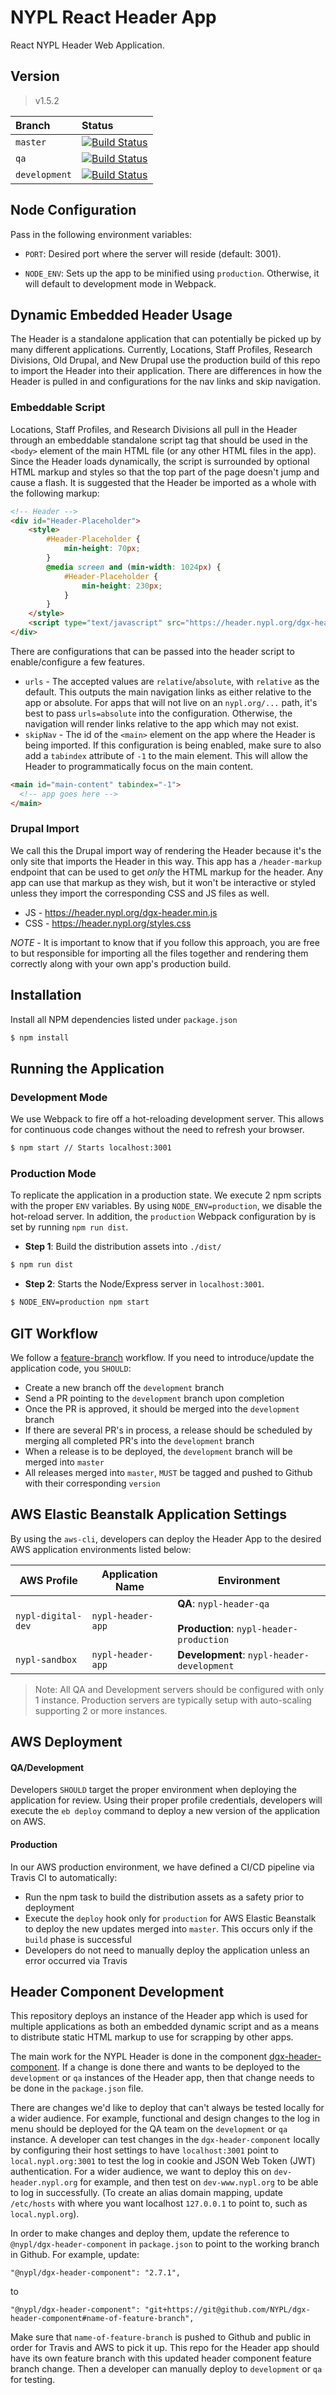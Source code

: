 # NYPL React Header App

React NYPL Header Web Application.

## Version
> v1.5.2

| Branch         | Status|
|:---------------|:---------------------------------------------------------------------------------------------------------------------------|
| `master`   | [![Build Status](https://travis-ci.com/NYPL/nypl-dgx-react-header.svg?branch=master)](https://travis-ci.com/NYPL/nypl-dgx-react-header) |
| `qa`           | [![Build Status](https://travis-ci.com/NYPL/nypl-dgx-react-header.svg?branch=qa)](https://travis-ci.com/NYPL/nypl-dgx-react-header)   |
| `development`  | [![Build Status](https://travis-ci.com/NYPL/nypl-dgx-react-header.svg?branch=development)](https://travis-ci.com/NYPL/nypl-dgx-react-header)       |

## Node Configuration
Pass in the following environment variables:

- `PORT`: Desired port where the server will reside (default: 3001).

- `NODE_ENV`: Sets up the app to be minified using `production`. Otherwise, it will default to development mode in Webpack.

## Dynamic Embedded Header Usage
The Header is a standalone application that can potentially be picked up by many different applications. Currently, Locations, Staff Profiles, Research Divisions, Old Drupal, and New Drupal use the production build of this repo to import the Header into their application. There are differences in how the Header is pulled in and configurations for the nav links and skip navigation.

### Embeddable Script
Locations, Staff Profiles, and Research Divisions all pull in the Header through an embeddable standalone script tag that should be used in the `<body>` element of the main HTML file (or any other HTML files in the app). Since the Header loads dynamically, the script is surrounded by optional HTML markup and styles so that the top part of the page doesn't jump and cause a flash. It is suggested that the Header be imported as a whole with the following markup:

```HTML
<!-- Header -->
<div id="Header-Placeholder">
    <style>
        #Header-Placeholder {
            min-height: 70px;
        }
        @media screen and (min-width: 1024px) {
            #Header-Placeholder {
                min-height: 230px;
            }
        }
    </style>
    <script type="text/javascript" src="https://header.nypl.org/dgx-header.min.js?skipNav=main-content" async></script>
</div>
```

There are configurations that can be passed into the header script to enable/configure a few features.

* `urls` - The accepted values are `relative`/`absolute`, with `relative` as the default. This outputs the main navigation links as either relative to the app or absolute. For apps that will not live on an `nypl.org/...` path, it's best to pass `urls=absolute` into the configuration. Otherwise, the navigation will render links relative to the app which may not exist.
* `skipNav` - The id of the `<main>` element on the app where the Header is being imported. If this configuration is being enabled, make sure to also add a `tabindex` attribute of `-1` to the main element. This will allow the Header to programmatically focus on the main content.

```HTML
<main id="main-content" tabindex="-1">
  <!-- app goes here -->
</main>
```

### Drupal Import
We call this the Drupal import way of rendering the Header because it's the only site that imports the Header in this way. This app has a `/header-markup` endpoint that can be used to get _only_ the HTML markup for the header. Any app can use that markup as they wish, but it won't be interactive or styled unless they import the corresponding CSS and JS files as well.

* JS - https://header.nypl.org/dgx-header.min.js
* CSS - https://header.nypl.org/styles.css

*NOTE* - It is important to know that if you follow this approach, you are free to but responsible for importing all the files together and rendering them correctly along with your own app's production build.

## Installation
Install all NPM dependencies listed under `package.json`
```sh
$ npm install
```

## Running the Application
### Development Mode
We use Webpack to fire off a hot-reloading development server. This allows for continuous code changes without the need to refresh your browser.

```sh
$ npm start // Starts localhost:3001
```

### Production Mode
To replicate the application in a production state. We execute 2 npm scripts with the proper `ENV` variables. By using `NODE_ENV=production`, we disable the hot-reload server. In addition, the `production` Webpack configuration by is set by running `npm run dist`.

* **Step 1**: Build the distribution assets into `./dist/`
```sh
$ npm run dist
```

* **Step 2**: Starts the Node/Express server in `localhost:3001`.
```sh
$ NODE_ENV=production npm start
```

## GIT Workflow
We follow a [feature-branch](https://www.atlassian.com/git/tutorials/comparing-workflows/feature-branch-workflow) workflow. If you need to introduce/update the application code, you `SHOULD`:

* Create a new branch off the `development` branch
* Send a PR pointing to the `development` branch upon completion
* Once the PR is approved, it should be merged into the `development` branch
* If there are several PR's in process, a release should be scheduled by merging all completed PR's into the `development` branch
* When a release is to be deployed, the `development` branch will be merged into `master`
* All releases merged into `master`, `MUST` be tagged and pushed to Github with their corresponding `version`

## AWS Elastic Beanstalk Application Settings
By using the `aws-cli`, developers can deploy the Header App to the desired AWS application environments listed below:

| AWS Profile | Application Name | Environment |
|---|---|---|
| `nypl-digital-dev` | `nypl-header-app` | **QA**: `nypl-header-qa` <br><br> **Production**: `nypl-header-production` |
| `nypl-sandbox` | `nypl-header-app` | **Development**: `nypl-header-development` |

> Note: All QA and Development servers should be configured with only 1 instance. Production servers are typically setup with auto-scaling supporting 2 or more instances.

## AWS Deployment

#### QA/Development
Developers `SHOULD` target the proper environment when deploying the application for review. Using their proper profile credentials, developers will execute the `eb deploy` command to deploy a new version of the application on AWS.

#### Production
In our AWS production environment, we have defined a CI/CD pipeline via Travis CI to automatically:
* Run the npm task to build the distribution assets as a safety prior to deployment
* Execute the `deploy` hook only for `production` for AWS Elastic Beanstalk to deploy the new updates merged into `master`. This occurs only if the `build` phase is successful
* Developers do not need to manually deploy the application unless an error occurred via Travis

## Header Component Development
This repository deploys an instance of the Header app which is used for multiple applications as both an embedded dynamic script and as a means to distribute static HTML markup to use for scrapping by other apps.

The main work for the NYPL Header is done in the component  [dgx-header-component](https://github.com/NYPL/dgx-header-component). If a change is done there and wants to be deployed to the `development` or `qa` instances of the Header app, then that change needs to be done in the `package.json` file.

There are changes we'd like to deploy that can't always be tested locally for a wider audience. For example, functional and design changes to the log in menu should be deployed for the QA team on the `development` or `qa` instance. A developer can test changes in the `dgx-header-component` locally by configuring their host settings to have `localhost:3001` point to `local.nypl.org:3001` to test the log in cookie and JSON Web Token (JWT) authentication. For a wider audience, we want to deploy this on `dev-header.nypl.org` for example, and then test on `dev-www.nypl.org` to be able to log in successfully. (To create an alias domain mapping, update `/etc/hosts` with where you want localhost `127.0.0.1` to point to, such as `local.nypl.org`).

In order to make changes and deploy them, update the reference to `@nypl/dgx-header-component` in `package.json` to point to the working branch in Github. For example, update:

```
"@nypl/dgx-header-component": "2.7.1",
```

to

```
"@nypl/dgx-header-component": "git+https://git@github.com/NYPL/dgx-header-component#name-of-feature-branch",
```

Make sure that `name-of-feature-branch` is pushed to Github and public in order for Travis and AWS to pick it up. This repo for the Header app should have its own feature branch with this updated header component feature branch change. Then a developer can manually deploy to `development` or `qa` for testing.
